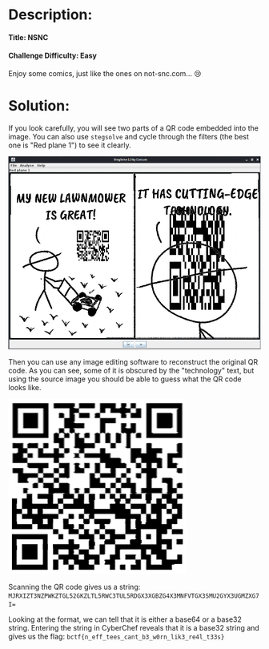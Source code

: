 # Description:

#### Title: NSNC
#### Challenge Difficulty: Easy

Enjoy some comics, just like the ones on not-snc.com... :cry:

# Solution:

If you look carefully, you will see two parts of a QR code embedded into the image. You can also use `stegsolve` and cycle through the filters (the best one is "Red plane 1") to see it clearly.

![stegsolve](/b01lersCTF-21/misc/nsnc/solve/stegsolve.png)

Then you can use any image editing software to reconstruct the original QR code. As you can see, some of it is obscured by the "technology" text, but using the source image you should be able to guess what the QR code looks like.

![QR](/b01lersCTF-21/misc/nsnc/solve/QR.png)

Scanning the QR code gives us a string:
`MJRXIZT3NZPWKZTGL52GKZLTL5RWC3TUL5RDGX3XGBZG4X3MNFVTGX3SMU2GYX3UGMZXG7I=`

Looking at the format, we can tell that it is either a base64 or a base32 string. Entering the string in CyberChef reveals that it is a base32 string and gives us the flag:
`bctf{n_eff_tees_cant_b3_w0rn_lik3_re4l_t33s}`
